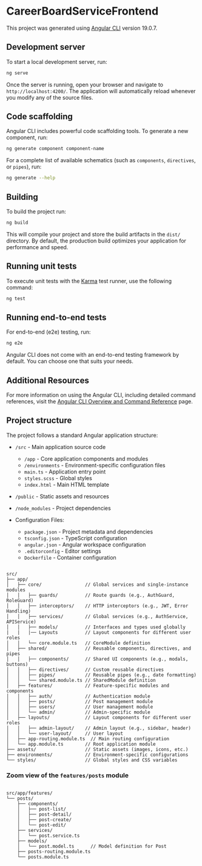 # CareerBoardServiceFrontend

This project was generated using [Angular CLI](https://github.com/angular/angular-cli) version 19.0.7.

## Development server

To start a local development server, run:

```bash
ng serve
```

Once the server is running, open your browser and navigate to `http://localhost:4200/`. The application will automatically reload whenever you modify any of the source files.

## Code scaffolding

Angular CLI includes powerful code scaffolding tools. To generate a new component, run:

```bash
ng generate component component-name
```

For a complete list of available schematics (such as `components`, `directives`, or `pipes`), run:

```bash
ng generate --help
```

## Building

To build the project run:

```bash
ng build
```

This will compile your project and store the build artifacts in the `dist/` directory. By default, the production build optimizes your application for performance and speed.

## Running unit tests

To execute unit tests with the [Karma](https://karma-runner.github.io) test runner, use the following command:

```bash
ng test
```

## Running end-to-end tests

For end-to-end (e2e) testing, run:

```bash
ng e2e
```

Angular CLI does not come with an end-to-end testing framework by default. You can choose one that suits your needs.

## Additional Resources

For more information on using the Angular CLI, including detailed command references, visit the [Angular CLI Overview and Command Reference](https://angular.dev/tools/cli) page.


## Project structure

The project follows a standard Angular application structure:

- `/src` - Main application source code
  - `/app` - Core application components and modules
  - `/environments` - Environment-specific configuration files
  - `main.ts` - Application entry point
  - `styles.scss` - Global styles
  - `index.html` - Main HTML template

- `/public` - Static assets and resources
- `/node_modules` - Project dependencies
- Configuration Files:
  - `package.json` - Project metadata and dependencies
  - `tsconfig.json` - TypeScript configuration
  - `angular.json` - Angular workspace configuration
  - `.editorconfig` - Editor settings
  - `Dockerfile` - Container configuration

```

src/
├── app/
│   ├── core/                // Global services and single-instance modules
│   │   ├── guards/          // Route guards (e.g., AuthGuard, RoleGuard)
│   │   ├── interceptors/    // HTTP interceptors (e.g., JWT, Error Handling)
│   │   ├── services/        // Global services (e.g., AuthService, APIService)
│   │   ├── models/          // Interfaces and types used globally
|   |   |── Layouts          // Layout components for different user roles
│   │   └── core.module.ts   // CoreModule definition
│   ├── shared/              // Reusable components, directives, and pipes
│   │   ├── components/      // Shared UI components (e.g., modals, buttons)
│   │   ├── directives/      // Custom reusable directives
│   │   ├── pipes/           // Reusable pipes (e.g., date formatting)
│   │   └── shared.module.ts // SharedModule definition
│   ├── features/            // Feature-specific modules and components
│   │   ├── auth/            // Authentication module
│   │   ├── posts/           // Post management module
│   │   ├── users/           // User management module
│   │   └── admin/           // Admin-specific module
│   ├── layouts/             // Layout components for different user roles
│   │   ├── admin-layout/    // Admin layout (e.g., sidebar, header)
│   │   └── user-layout/     // User layout
│   ├── app-routing.module.ts  // Main routing configuration
│   └── app.module.ts        // Root application module 
├── assets/                  // Static assets (images, icons, etc.)
├── environments/            // Environment-specific configurations
└── styles/                  // Global styles and CSS variables
```

### Zoom view of the `features/posts` module
```

src/app/features/
└── posts/
    ├── components/
    │   ├── post-list/
    │   ├── post-detail/
    │   ├── post-create/
    │   └── post-edit/
    ├── services/
    │   └── post.service.ts
    ├── models/
    │   └── post.model.ts      // Model definition for Post
    ├── posts-routing.module.ts
    └── posts.module.ts
```
